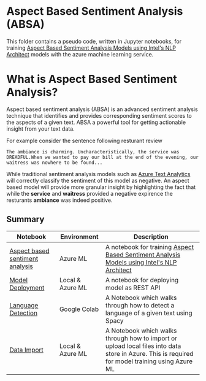 # Aspect Based Sentiment Analysis (ABSA)

This folder contains a pseudo code, written in Jupyter notebooks, for training [Aspect Based Sentiment Analysis Models using Intel's NLP Architect](https://intellabs.github.io/nlp-architect/) models with the azure machine learning service.

# What is Aspect Based Sentiment Analysis?

Aspect based sentiment analysis (ABSA) is an advanced sentiment analysis technique that identifies and provides corresponding sentiment scores to the aspects of a given text. ABSA a powerful tool for getting actionable insight from your text data.

For example consider the sentence following resturant review 

```
The ambiance is charming. Uncharacteristically, the service was DREADFUL.When we wanted to pay our bill at the end of the evening, our waitress was nowhere to be found...
```

While traditional sentiment analysis models such as [Azure Text Analytics](https://azure.microsoft.com/en-us/services/cognitive-services/text-analytics/?WT.mc_id=absa-notebook-abornst) will correctly classify the sentiment of this model as negative. An aspect based model will provide more granular insight by highlighting the fact that while the **service** and **waitress** provided a negative expirence the resturants **ambiance** was indeed positive.

## Summary

|Notebook|Environment|Description|
|---|---|---|
|[Aspect based sentiment analysis](absa-news-sentiment-classifier.ipynb)|Azure ML| A notebook for training [Aspect Based Sentiment Analysis Models using Intel's NLP Architect](http://nlp_architect.nervanasys.com/absa.html) |
|[Model Deployment](absa-endpoint.ipynb)|Local & Azure ML|A notebook for deploying model as REST API |
|[Language Detection](language-detection-using-spacy.ipynb)|Google Colab|A Notebook which walks through how to detect a language of a given text using Spacy |
|[Data Import](import-data-datastore.ipynb)|Local & Azure ML|A Notebook which walks through how to import or upload local files into data store in Azure. This is required for model training using Azure ML |

